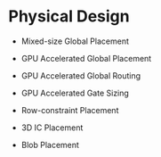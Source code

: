 # Physical Design

* Mixed-size Global Placement


* GPU Accelerated Global Placement


* GPU Accelerated Global Routing


* GPU Accelerated Gate Sizing


* Row-constraint Placement


* 3D IC Placement


* Blob Placement

 
